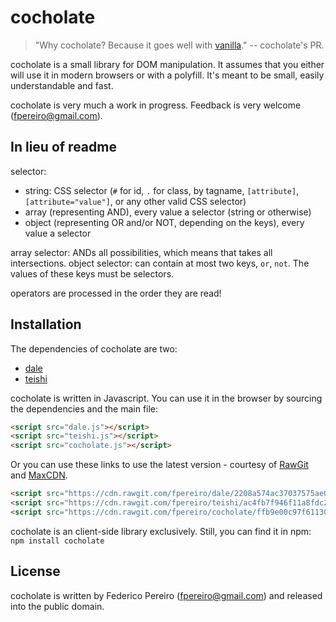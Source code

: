 # cocholate

> "Why cocholate? Because it goes well with [vanilla](http://vanilla-js.com)." -- cocholate's PR.

cocholate is a small library for DOM manipulation. It assumes that you either will use it in modern browsers or with a polyfill. It's meant to be small, easily understandable and fast.

cocholate is very much a work in progress. Feedback is very welcome (fpereiro@gmail.com).

## In lieu of readme

selector:
   - string: CSS selector (`#` for id, `.` for class, by tagname, `[attribute]`, `[attribute="value"]`, or any other valid CSS selector)
   - array (representing AND), every value a selector (string or otherwise)
   - object (representing OR and/or NOT, depending on the keys), every value a selector

array selector: ANDs all possibilities, which means that takes all intersections.
object selector: can contain at most two keys, `or`, `not`. The values of these keys must be selectors.

operators are processed in the order they are read!

## Installation

The dependencies of cocholate are two:

- [dale](https://github.com/fpereiro/dale)
- [teishi](https://github.com/fpereiro/teishi)

cocholate is written in Javascript. You can use it in the browser by sourcing the dependencies and the main file:

```html
<script src="dale.js"></script>
<script src="teishi.js"></script>
<script src="cocholate.js"></script>
```

Or you can use these links to use the latest version - courtesy of [RawGit](https://rawgit.com) and [MaxCDN](https://maxcdn.com).

```html
<script src="https://cdn.rawgit.com/fpereiro/dale/2208a574ac37037575ae0ee4260b1b0c5062eede/dale.js"></script>
<script src="https://cdn.rawgit.com/fpereiro/teishi/ac4fb7f946f11a8fdc24db64bb5ff55b26adeba0/teishi.js"></script>
<script src="https://cdn.rawgit.com/fpereiro/cocholate/ffb9e00c97f61130c9f8dba6254b0c1d3e288c6e/cocholate.js"></script>
```

cocholate is an client-side library exclusively. Still, you can find it in npm: `npm install cocholate`

## License

cocholate is written by Federico Pereiro (fpereiro@gmail.com) and released into the public domain.
